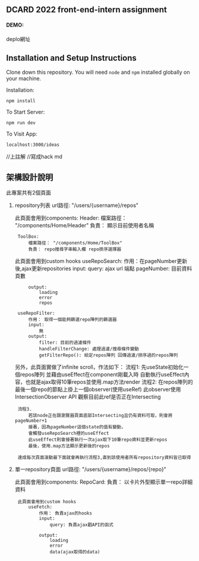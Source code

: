 ## DCARD 2022 front-end-intern assignment
#### DEMO:

deplo網址

## Installation and Setup Instructions

Clone down this repository. You will need `node` and `npm` installed globally on your machine.  

Installation:

`npm install`  

To Start Server:

`npm run dev`  

To Visit App:

`localhost:3000/ideas`  

//上註解
//寫成hack md
## 架構設計說明

此專案共有2個頁面

1. repository列表
    url路徑: "/users/{username}/repos"

    此頁面會用到components:
        Header:
            檔案路徑： "/components/Home/Header"
            負責： 顯示目前使用者名稱

        ToolBox:
            檔案路徑： "/components/Home/ToolBox"
            負責： repo搜尋字串輸入欄 repo排序選擇器

    此頁面會用到custom hooks
        useRepoSearch:
            作用：在pageNumber更新後,ajax更新repositories
            input: 
                query: ajax url 端點
                pageNumber: 目前資料頁數

            output: 
                loading
                error
                repos

        useRepoFilter:
            作用： 取得一個能夠篩選repo陣列的篩選器 
            input:
                無
            output:
                filter: 目前的過濾條件
                handleFilterChange: 處理過濾/搜尋條件變動
                getFilterRepo(): 給定repos陣列 回傳過濾/排序過的repos陣列

    另外，此頁面實做了infinite scroll，作法如下：
        流程1:
            先useState初始化一個repos陣列
            並藉由useEffect在component剛載入時
            自動執行useEffect內容，也就是ajax取得10筆repos並使用.map方法render
        流程2:
            在repos陣列的最後一個repo的節點上掛上一個observer(使用useRef)
            此observer使用 IntersectionObserver API 觀察目前此ref是否正在Intersecting
        
        流程3. 
            若該node正在跟瀏覽器頁面底部Intersecting且仍有資料可取，則會將pageNumber+1
            接著，因為pageNumber這個state的值有變動，
            會觸發useRepoSearch裡的useEffect
            此useEffect則會接著執行一次ajax取下10筆repo資料並更新repos
            最後，使用.map方法顯示更新後的repos
        
        達成每次頁面滾動最下面就會再執行流程3,直到該使用者所有repository資料皆已取得

2. 單一repository頁面
    url路徑: "/users/{username}/repos/{repo}"

    此頁面會用到components:
            RepoCard:
                負責： 以卡片外型顯示單一repo詳細資料

        此頁面會用到custom hooks
            useFetch:
                作用： 負責ajax的hooks
                input: 
                    query: 負責ajax戳API的函式

                output: 
                    loading
                    error
                    data(ajax取得的data)

    